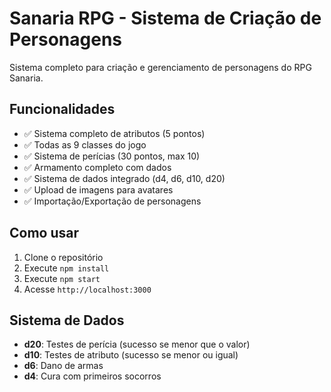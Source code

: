 # Sanaria RPG - Sistema de Criação de Personagens

Sistema completo para criação e gerenciamento de personagens do RPG Sanaria.

## Funcionalidades

- ✅ Sistema completo de atributos (5 pontos)
- ✅ Todas as 9 classes do jogo
- ✅ Sistema de perícias (30 pontos, max 10)
- ✅ Armamento completo com dados
- ✅ Sistema de dados integrado (d4, d6, d10, d20)
- ✅ Upload de imagens para avatares
- ✅ Importação/Exportação de personagens

## Como usar

1. Clone o repositório
2. Execute `npm install`
3. Execute `npm start`
4. Acesse `http://localhost:3000`

## Sistema de Dados

- **d20**: Testes de perícia (sucesso se menor que o valor)
- **d10**: Testes de atributo (sucesso se menor ou igual)
- **d6**: Dano de armas
- **d4**: Cura com primeiros socorros